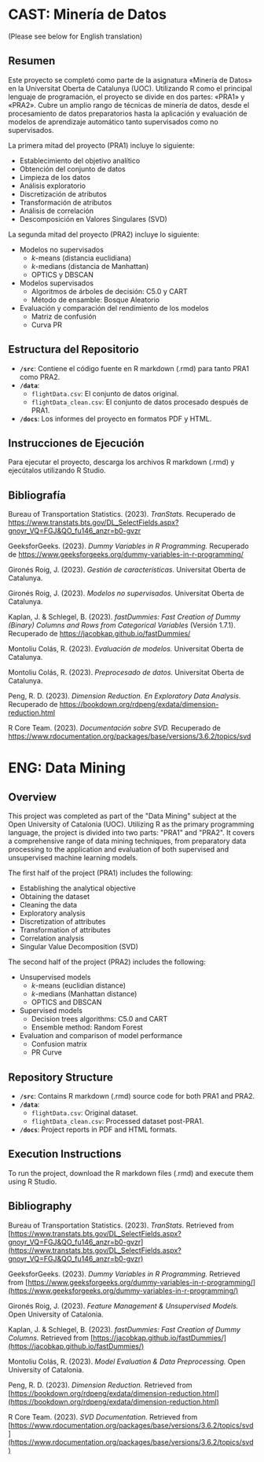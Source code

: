 # CAST: Minería de Datos

(Please see below for English translation)

## Resumen

Este proyecto se completó como parte de la asignatura «Minería de Datos» en la Universitat Oberta de Catalunya (UOC). Utilizando R como el principal lenguaje de programación, el proyecto se divide en dos partes: «PRA1» y «PRA2». Cubre un amplio rango de técnicas de minería de datos, desde el procesamiento de datos preparatorios hasta la aplicación y evaluación de modelos de aprendizaje automático tanto supervisados como no supervisados.

La primera mitad del proyecto (PRA1) incluye lo siguiente:

- Establecimiento del objetivo analítico
- Obtención del conjunto de datos
- Limpieza de los datos
- Análisis exploratorio
- Discretización de atributos
- Transformación de atributos
- Análisis de correlación
- Descomposición en Valores Singulares (SVD)

La segunda mitad del proyecto (PRA2) incluye lo siguiente:

- Modelos no supervisados
  - *k*-means (distancia euclidiana)
  - *k*-medians (distancia de Manhattan)
  - OPTICS y DBSCAN
- Modelos supervisados
  - Algoritmos de árboles de decisión: C5.0 y CART
  - Método de ensamble: Bosque Aleatorio
- Evaluación y comparación del rendimiento de los modelos
  - Matriz de confusión
  - Curva PR

## Estructura del Repositorio

- **`/src`**: Contiene el código fuente en R markdown (.rmd) para tanto PRA1 como PRA2.
- **`/data`**: 
  - `flightData.csv`: El conjunto de datos original.
  - `flightData_clean.csv`: El conjunto de datos procesado después de PRA1.
- **`/docs`**: Los informes del proyecto en formatos PDF y HTML.


## Instrucciones de Ejecución

Para ejecutar el proyecto, descarga los archivos R markdown (.rmd) y ejecútalos utilizando R Studio.

## Bibliografía

Bureau of Transportation Statistics. (2023). *TranStats.* Recuperado de https://www.transtats.bts.gov/DL_SelectFields.aspx?gnoyr_VQ=FGJ&QO_fu146_anzr=b0-gvzr

GeeksforGeeks. (2023). *Dummy Variables in R Programming.* Recuperado de https://www.geeksforgeeks.org/dummy-variables-in-r-programming/

Gironés Roig, J. (2023). *Gestión de características.* Universitat Oberta de Catalunya.

Gironés Roig, J. (2023). *Modelos no supervisados.* Universitat Oberta de Catalunya.

Kaplan, J. & Schlegel, B. (2023). *fastDummies: Fast Creation of Dummy (Binary) Columns and Rows from Categorical Variables* (Versión 1.7.1). Recuperado de https://jacobkap.github.io/fastDummies/

Montoliu Colás, R. (2023). *Evaluación de modelos.* Universitat Oberta de Catalunya.

Montoliu Colás, R. (2023). *Preprocesado de datos.* Universitat Oberta de Catalunya.

Peng, R. D. (2023). *Dimension Reduction. En Exploratory Data Analysis.* Recuperado de https://bookdown.org/rdpeng/exdata/dimension-reduction.html

R Core Team. (2023). *Documentación sobre SVD.* Recuperado de https://www.rdocumentation.org/packages/base/versions/3.6.2/topics/svd



# ENG: Data Mining

## Overview

This project was completed as part of the "Data Mining" subject at the Open University of Catalonia (UOC). Utilizing R as the primary programming language, the project is divided into two parts: "PRA1" and "PRA2". It covers a comprehensive range of data mining techniques, from preparatory data processing to the application and evaluation of both supervised and unsupervised machine learning models.

The first half of the project (PRA1) includes the following:

- Establishing the analytical objective
- Obtaining the dataset
- Cleaning the data
- Exploratory analysis
- Discretization of attributes
- Transformation of attributes
- Correlation analysis
- Singular Value Decomposition (SVD)

The second half of the project (PRA2) includes the following:

- Unsupervised models
  - *k*-means (euclidian distance)
  - *k*-medians (Manhattan distance)
  - OPTICS and DBSCAN
- Supervised models
  - Decision trees algorithms: C5.0 and CART
  - Ensemble method: Random Forest
- Evaluation and comparison of model performance
  - Confusion matrix
  - PR Curve

## Repository Structure

- **`/src`**: Contains R markdown (.rmd) source code for both PRA1 and PRA2.
- **`/data`**: 
  - `flightData.csv`: Original dataset.
  - `flightData_clean.csv`: Processed dataset post-PRA1.
- **`/docs`**: Project reports in PDF and HTML formats.


## Execution Instructions

To run the project, download the R markdown files (.rmd) and execute them using R Studio.

## Bibliography

Bureau of Transportation Statistics. (2023). *TranStats.* Retrieved from [https://www.transtats.bts.gov/DL_SelectFields.aspx?gnoyr_VQ=FGJ&QO_fu146_anzr=b0-gvzr](https://www.transtats.bts.gov/DL_SelectFields.aspx?gnoyr_VQ=FGJ&QO_fu146_anzr=b0-gvzr)

GeeksforGeeks. (2023). *Dummy Variables in R Programming.* Retrieved from [https://www.geeksforgeeks.org/dummy-variables-in-r-programming/](https://www.geeksforgeeks.org/dummy-variables-in-r-programming/)

Gironés Roig, J. (2023). *Feature Management & Unsupervised Models.* Open University of Catalonia.

Kaplan, J. & Schlegel, B. (2023). *fastDummies: Fast Creation of Dummy Columns.* Retrieved from [https://jacobkap.github.io/fastDummies/](https://jacobkap.github.io/fastDummies/)

Montoliu Colás, R. (2023). *Model Evaluation & Data Preprocessing.* Open University of Catalonia.

Peng, R. D. (2023). *Dimension Reduction.* Retrieved from [https://bookdown.org/rdpeng/exdata/dimension-reduction.html](https://bookdown.org/rdpeng/exdata/dimension-reduction.html)

R Core Team. (2023). *SVD Documentation.* Retrieved from [https://www.rdocumentation.org/packages/base/versions/3.6.2/topics/svd](https://www.rdocumentation.org/packages/base/versions/3.6.2/topics/svd)